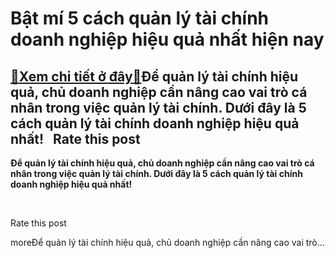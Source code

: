 Bật mí 5 cách quản lý tài chính doanh nghiệp hiệu quả nhất hiện nay
===================================================================

[:gift:Xem chi tiết ở đây:gift:](https://hddtvn.com/bat-mi-5-cach-quan-ly-tai-chinh-doanh-nghiep-hieu-qua-nhat-hien-nay/)Để quản lý tài chính hiệu quả, chủ doanh nghiệp cần nâng cao vai trò cá nhân trong việc quản lý tài chính. Dưới đây là 5 cách quản lý tài chính doanh nghiệp hiệu quả nhất!   Rate this post
--------------------------------------------------------------------------------------------------------------------------------------------------------------------------------------------

**Để quản lý tài chính hiệu quả, chủ doanh nghiệp cần nâng cao vai trò cá nhân trong việc quản lý tài chính. Dưới đây là 5 cách quản lý tài chính doanh nghiệp hiệu quả nhất!**




 








































Rate this post


moreĐể quản lý tài chính hiệu quả, chủ doanh nghiệp cần nâng cao vai trò…

